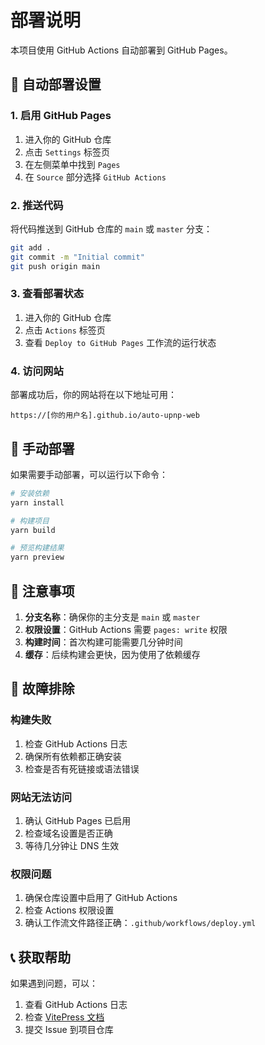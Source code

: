 # 部署说明

本项目使用 GitHub Actions 自动部署到 GitHub Pages。

## 🚀 自动部署设置

### 1. 启用 GitHub Pages

1. 进入你的 GitHub 仓库
2. 点击 `Settings` 标签页
3. 在左侧菜单中找到 `Pages`
4. 在 `Source` 部分选择 `GitHub Actions`

### 2. 推送代码

将代码推送到 GitHub 仓库的 `main` 或 `master` 分支：

```bash
git add .
git commit -m "Initial commit"
git push origin main
```

### 3. 查看部署状态

1. 进入你的 GitHub 仓库
2. 点击 `Actions` 标签页
3. 查看 `Deploy to GitHub Pages` 工作流的运行状态

### 4. 访问网站

部署成功后，你的网站将在以下地址可用：
```
https://[你的用户名].github.io/auto-upnp-web
```

## 🔧 手动部署

如果需要手动部署，可以运行以下命令：

```bash
# 安装依赖
yarn install

# 构建项目
yarn build

# 预览构建结果
yarn preview
```

## 📝 注意事项

1. **分支名称**：确保你的主分支是 `main` 或 `master`
2. **权限设置**：GitHub Actions 需要 `pages: write` 权限
3. **构建时间**：首次构建可能需要几分钟时间
4. **缓存**：后续构建会更快，因为使用了依赖缓存

## 🐛 故障排除

### 构建失败

1. 检查 GitHub Actions 日志
2. 确保所有依赖都正确安装
3. 检查是否有死链接或语法错误

### 网站无法访问

1. 确认 GitHub Pages 已启用
2. 检查域名设置是否正确
3. 等待几分钟让 DNS 生效

### 权限问题

1. 确保仓库设置中启用了 GitHub Actions
2. 检查 Actions 权限设置
3. 确认工作流文件路径正确：`.github/workflows/deploy.yml`

## 📞 获取帮助

如果遇到问题，可以：

1. 查看 GitHub Actions 日志
2. 检查 [VitePress 文档](https://vitepress.dev/)
3. 提交 Issue 到项目仓库 